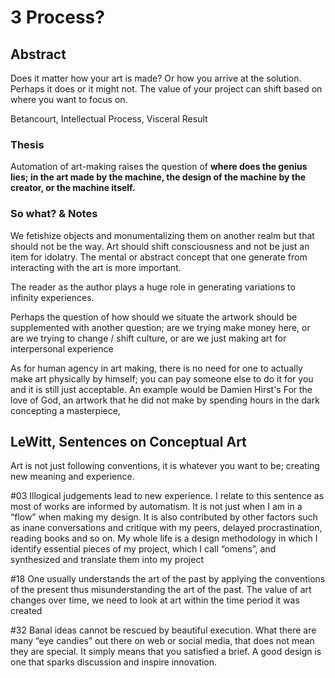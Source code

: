 # 3 Process?

## Abstract

Does it matter how your art is made? Or how you arrive at the solution. Perhaps it does or it might not. The value of your project can shift based on where you want to focus on.

Betancourt, Intellectual Process, Visceral Result


### Thesis&#xD;

Automation of art-making raises the question of **where does the genius lies; in the art made by the machine, the design of the machine by the creator, or the machine itself.**

### So what? & Notes&#xD;

We fetishize objects and monumentalizing them on another realm but that should not be the way. Art should shift consciousness and not be just an item for idolatry. The mental or abstract concept that one generate from interacting with the art is more important.

The reader as the author plays a huge role in generating variations to infinity experiences.

Perhaps the question of how should we situate the artwork should be supplemented with another question; are we trying make money here, or are we trying to change / shift culture, or are we just making art for interpersonal experience&#x20;

As for human agency in art making, there is no need for one to actually make art physically by himself; you can pay someone else to do it for you and it is still just acceptable. An example would be Damien Hirst's For the love of God, an artwork that he did not make by spending hours in the dark concepting a masterpiece,

## &#x20;LeWitt, Sentences on Conceptual Art&#x20;

&#x20;Art is not just following conventions, it is whatever you want to be; creating new meaning and experience.&#x20;

\#03 Illogical judgements lead to new experience.  I relate to this sentence as most of works are informed by automatism. It is not just when I am in a “flow” when making my design. It is also contributed by other factors such as inane conversations and critique with my peers, delayed procrastination, reading books and so on. My whole life is a design methodology in which I identify essential pieces of my project, which I call “omens”, and synthesized and translate them into my project

\#18 One usually understands the art of the past by applying the conventions of the present thus misunderstanding the art of the past. The value of art changes over time, we need to look at art within the time period it was created

\#32 Banal ideas cannot be rescued by beautiful execution. What there are many “eye candies” out there on web or social media, that does not mean they are special. It simply means that you satisfied a brief. A good design is one that sparks discussion and inspire innovation.

|   |
| - |
